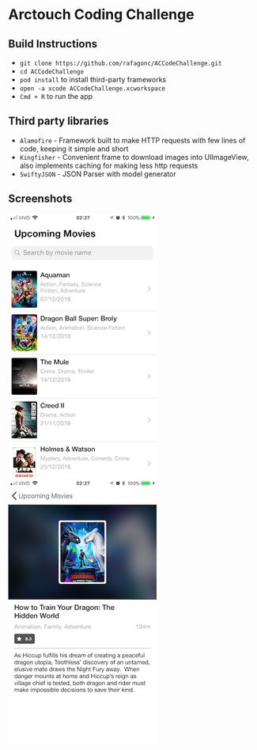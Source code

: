 # Arctouch Coding Challenge

## Build Instructions

- `git clone https://github.com/rafagonc/ACCodeChallenge.git`
- `cd ACCodeChallenge`
- `pod install` to install third-party frameworks
- `open -a xcode ACCodeChallenge.xcworkspace`
- `Cmd + R` to run the app

## Third party libraries

- `Alamofire` - Framework built to make HTTP requests with few lines of code, keeping it simple and short
- `Kingfisher` - Convenient frame to download images into UIImageView, also implements caching for making less http requests
- `SwiftyJSON` - JSON Parser with model generator


## Screenshots

![Alt text](Screenshots/list.png?raw=true "List")
![Alt text](Screenshots/detail.png?raw=true "Detail")
